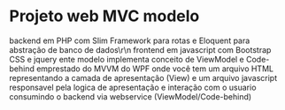 # Projeto web MVC modelo 

backend em PHP com Slim Framework para rotas e Eloquent para abstração de banco de dados\r\n
frontend em javascript com Bootstrap CSS e jquery 
ente modelo implementa conceito de ViewModel e Code-behind emprestado do MVVM do WPF 
onde você tem um arquivo HTML representando a camada de apresentação (View) e um arquivo javascript responsavel pela logica de apresentação e interação com o usuario consumindo o backend via webservice (ViewModel/Code-behind)
